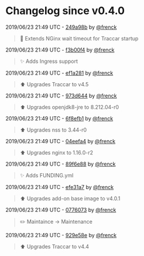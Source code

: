 # Changelog since v0.4.0

2019/06/23 21:49 UTC - [249a98b](https://github.com/hassio-addons/addon-traccar/commit/249a98bf7e2a974bb3186561bbc8666fb63a59ec) by [@frenck](https://github.com/frenck)
> :hammer: Extends NGinx wait timeout for Traccar startup 

2019/06/23 21:49 UTC - [f3b00f4](https://github.com/hassio-addons/addon-traccar/commit/f3b00f4e10b9f5911304d5d48ce7f111d1542bee) by [@frenck](https://github.com/frenck)
> :sparkles: Adds Ingress support 

2019/06/23 21:49 UTC - [ef1a281](https://github.com/hassio-addons/addon-traccar/commit/ef1a28135542ca750a2db4700fde253d7b2d3e8f) by [@frenck](https://github.com/frenck)
> :arrow_up: Upgrades Traccar to v4.5 

2019/06/23 21:49 UTC - [973d644](https://github.com/hassio-addons/addon-traccar/commit/973d6445c2f293c919aff4a2703363a7e139768f) by [@frenck](https://github.com/frenck)
> :arrow_up: Upgrades openjdk8-jre to 8.212.04-r0 

2019/06/23 21:49 UTC - [6f8efb1](https://github.com/hassio-addons/addon-traccar/commit/6f8efb181eca17faadd55ab189e97e049c305a3a) by [@frenck](https://github.com/frenck)
> :arrow_up: Upgrades nss to 3.44-r0 

2019/06/23 21:49 UTC - [04eefa4](https://github.com/hassio-addons/addon-traccar/commit/04eefa4ac4b47400190f8aad4c870f9079b58d30) by [@frenck](https://github.com/frenck)
> :arrow_up: Upgrades nginx to 1.16.0-r2 

2019/06/23 21:49 UTC - [89f6e88](https://github.com/hassio-addons/addon-traccar/commit/89f6e889d0383fc77cdd5c285cbad41285f81786) by [@frenck](https://github.com/frenck)
> :sparkles: Adds FUNDING.yml 

2019/06/23 21:49 UTC - [efe31a7](https://github.com/hassio-addons/addon-traccar/commit/efe31a7f0af388460aa54c42a17c778e2ec2abd8) by [@frenck](https://github.com/frenck)
> :arrow_up: Upgrades add-on base image to v4.0.1 

2019/06/23 21:49 UTC - [0776073](https://github.com/hassio-addons/addon-traccar/commit/0776073b53aee2aa8c059944c103ada1b90482df) by [@frenck](https://github.com/frenck)
> :pencil2: Maintaince -> Maintenance 

2019/06/23 21:49 UTC - [929e58e](https://github.com/hassio-addons/addon-traccar/commit/929e58e56cadf4f44a328b3b4d208026e1d0859c) by [@frenck](https://github.com/frenck)
> :arrow_up: Upgrades Traccar to v4.4 

